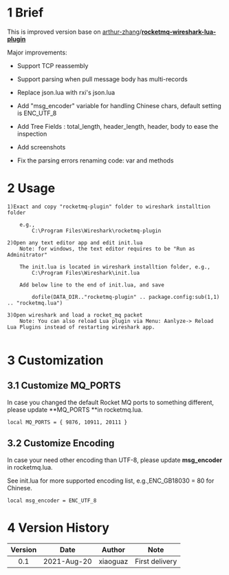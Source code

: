 # 1 Brief

This is improved version base on [arthur-zhang](https://github.com/arthur-zhang)/**[rocketmq-wireshark-lua-plugin](https://github.com/arthur-zhang/rocketmq-wireshark-lua-plugin)**

Major improvements:

- Support TCP reassembly

- Support parsing when pull message body has multi-records

- Replace json.lua with rxi's json.lua

- Add "msg_encoder" variable for handling Chinese chars, default setting is ENC_UTF_8

- Add Tree Fields : total_length, header_length, header, body to ease the inspection

- Add screenshots

- Fix the parsing errors  renaming code: var and methods

# 2 Usage

```
1)Exact and copy "rocketmq-plugin" folder to wireshark installtion folder

    e.g.,
        C:\Program Files\Wireshark\rocketmq-plugin

2)Open any text editor app and edit init.lua
    Note: for windows, the text editor requires to be "Run as Adminitrator"

    The init.lua is located in wireshark installtion folder, e.g.,
        C:\Program Files\Wireshark\init.lua

    Add below line to the end of init.lua, and save

        dofile(DATA_DIR.."rocketmq-plugin" .. package.config:sub(1,1) .. "rocketmq.lua")

3)Open wireshark and load a rocket_mq packet
    Note: You can also reload Lua plugin via Menu: Aanlyze-> Reload Lua Plugins instead of restarting wireshark app.


```

# 3 Customization

## 3.1 Customize MQ_PORTS

In case you changed the default Rocket MQ ports to something different, please update **MQ_PORTS **in rocketmq.lua.

```
local MQ_PORTS = { 9876, 10911, 20111 }
```

## 3.2 Customize Encoding

In case your need other encoding than UTF-8, please update **msg_encoder** in rocketmq.lua.

See init.lua for more supported encoding list, e.g.,ENC_GB18030 = 80 for Chinese.

```
local msg_encoder = ENC_UTF_8
```

# 4 Version History

| Version | Date        | Author   | Note           |
|:-------:| ----------- | -------- | -------------- |
| 0.1     | 2021-Aug-20 | xiaoguaz | First delivery |
